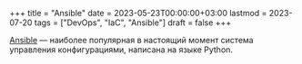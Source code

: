 +++
title = "Ansible"
date = 2023-05-23T00:00:00+03:00
lastmod = 2023-07-20
tags = ["DevOps", "IaC", "Ansible"]
draft = false
+++

[Ansible](https://www.ansible.com/) — наиболее популярная в настоящий момент система управления конфигурациями, написана на языке Python.
